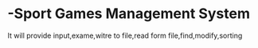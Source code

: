 # -Sport Games Management System
It will provide input,exame,witre to file,read form file,find,modify,sorting
